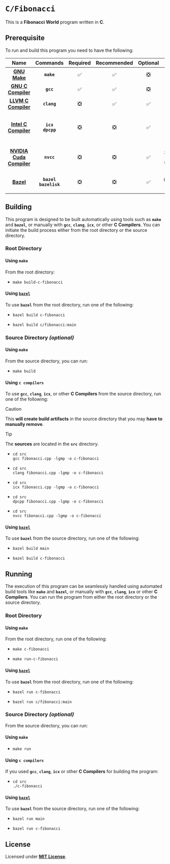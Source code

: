 # `C/Fibonacci`

This is a **Fibonacci World** program written in **C**.

## Prerequisite

To run and build this program you need to have the following:

| Name | Commands | Required | Recommended | Optional | Notes |
|:----:|:--------:|:--------:|:-----------:|:--------:|:-----:|
| [**GNU Make**](https://www.gnu.org/software/make/) | **`make`** | &#9989; | &#9989; | &#10062; | **`sudo apt install make`** |
| [**GNU C Compiler**](https://gcc.gnu.org) | **`gcc`** | &#9989; | &#9989; | &#10062; | **`sudo apt install gcc`** |
| [**LLVM C Compiler**](https://releases.llvm.org/download.html) | **`clang`** | &#10062; | &#9989; | &#9989; | **`sudo apt install clang`** |
| [**Intel C Compiler**](https://www.intel.com/content/www/us/en/developer/tools/oneapi/dpc-compiler.html) | **`icx`**<br>**`dpcpp`** | &#10062; | &#10062; | &#9989; | **`sudo apt install intel-basekit`**<br>**`sudo apt install intel-hpckit`** |
| [**NVIDIA Cuda Compiler**](https://developer.nvidia.com/cuda-downloads) | **`nvcc`** | &#10062; | &#10062; | &#9989; | **`sudo apt install nvidia-cuda-toolkit`**<br>**`sudo apt instal cuda`** |
| [**Bazel**](https://bazel.build/) | **`bazel`**<br>**`bazelisk`** | &#10062; | &#10062; | &#9989; | **`npm install -g @bazel/bazelisk`**<br>**`sudo apt install bazel`** |

## Building

This program is designed to be built automatically using tools such as **`make`** and **`bazel`**, or manually with **`gcc`**, **`clang`**, **`icx`**, or other **C Compilers**. You can initiate the build process either from the root directory or the source directory.

### Root Directory

#### Using `make`

From the root directory:

* ```
  make build-c-fibonacci
  ```

#### Using [`bazel`](https://bazel.build/install)

To use **`bazel`** from the root directory, run one of the following:

* ```
  bazel build c-fibonacci
  ```
* ```
  bazel build c/fibonacci:main
  ```

### Source Directory _(optional)_

#### Using `make`

From the source directory, you can run:

* ```
  make build
  ```

#### Using `c compilers`

To use **`gcc`**, **`clang`**, **`icx`**, or other **C Compilers** from the source directory, run one of the following:

> [!CAUTION]
> This **will create build artifacts** in the source directory that you may **have to manually remove**.

> [!TIP]
> The **sources** are located in the **`src`** directory.

* ```
  cd src
  gcc fibonacci.cpp -lgmp -o c-fibonacci
  ```
* ```
  cd src
  clang fibonacci.cpp -lgmp -o c-fibonacci
  ```
* ```
  cd src
  icx fibonacci.cpp -lgmp -o c-fibonacci
  ```
* ```
  cd src
  dpcpp fibonacci.cpp -lgmp -o c-fibonacci
  ```
* ```
  cd src
  nvcc fibonacci.cpp -lgmp -o c-fibonacci
  ```


#### Using [`bazel`](https://bazel.build/install)

To use **`bazel`** from the source directory, run one of the following:

* ```
  bazel build main
  ```
* ```
  bazel build c-fibonacci
  ```

## Running

The execution of this program can be seamlessly handled using automated build tools like **`make`** and **`bazel`**, or manually with **`gcc`**, **`clang`**, **`icx`** or other **C Compilers**. You can run the program from either the root directory or the source directory.

### Root Directory

#### Using `make`

From the root directory, run one of the following:

* ```
  make c-fibonacci
  ```
* ```
  make run-c-fibonacci
  ```

#### Using [`bazel`](https://bazel.build/install)

To use **`bazel`** from the root directory, run one of the following:

* ```
  bazel run c-fibonacci
  ```
* ```
  bazel run c/fibonacci:main
  ```

### Source Directory _(optional)_

From the source directory, you can run:

#### Using `make`

* ```
  make run
  ```

#### Using `c compilers`

If you used **`gcc`**, **`clang`**, **`icx`** or other **C Compilers** for building the program:

* ```
  cd src
  ./c-fibonacci
  ```

#### Using [`bazel`](https://bazel.build/install)

To use **`bazel`** from the source directory, run one of the following:

* ```
  bazel run main
  ```
* ```
  bazel run c-fibonacci
  ```

## License

Licensed under [**MIT License**](LICENSE).
